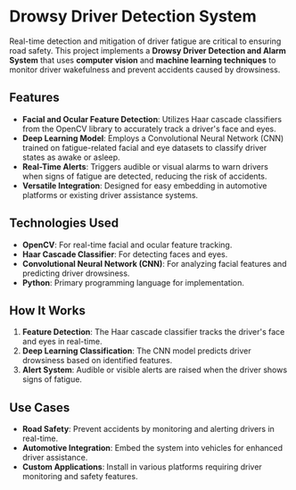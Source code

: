 # Drowsy Driver Detection System  

Real-time detection and mitigation of driver fatigue are critical to ensuring road safety. This project implements a **Drowsy Driver Detection and Alarm System** that uses **computer vision** and **machine learning techniques** to monitor driver wakefulness and prevent accidents caused by drowsiness.  

## Features  
- **Facial and Ocular Feature Detection**: Utilizes Haar cascade classifiers from the OpenCV library to accurately track a driver's face and eyes.  
- **Deep Learning Model**: Employs a Convolutional Neural Network (CNN) trained on fatigue-related facial and eye datasets to classify driver states as awake or asleep.  
- **Real-Time Alerts**: Triggers audible or visual alarms to warn drivers when signs of fatigue are detected, reducing the risk of accidents.  
- **Versatile Integration**: Designed for easy embedding in automotive platforms or existing driver assistance systems.  

## Technologies Used  
- **OpenCV**: For real-time facial and ocular feature tracking.  
- **Haar Cascade Classifier**: For detecting faces and eyes.  
- **Convolutional Neural Network (CNN)**: For analyzing facial features and predicting driver drowsiness.  
- **Python**: Primary programming language for implementation.  

## How It Works  
1. **Feature Detection**: The Haar cascade classifier tracks the driver's face and eyes in real-time.  
2. **Deep Learning Classification**: The CNN model predicts driver drowsiness based on identified features.  
3. **Alert System**: Audible or visible alerts are raised when the driver shows signs of fatigue.  

## Use Cases  
- **Road Safety**: Prevent accidents by monitoring and alerting drivers in real-time.  
- **Automotive Integration**: Embed the system into vehicles for enhanced driver assistance.  
- **Custom Applications**: Install in various platforms requiring driver monitoring and safety features.  
